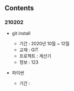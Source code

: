 ## Contents
### 210202
- git install
    + 기간 : 2020년 10월 ~ 12월
    + 교재 : GIT
    + 프로젝트 : 계산기
    + 정보 : 123

- 파이썬
    + 기간 :
    
